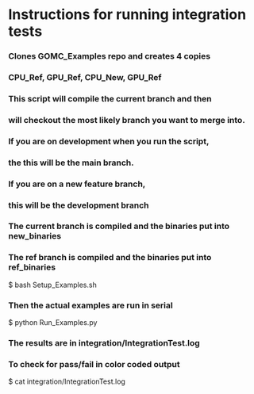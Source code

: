 # Instructions for running integration tests

### Clones GOMC_Examples repo and creates 4 copies 
### CPU_Ref, GPU_Ref, CPU_New, GPU_Ref
### This script will compile the current branch and then
### will checkout the most likely branch you want to merge into.
### If you are on development when you run the script,
### the this will be the main branch.
###
### If you are on a new feature branch, 
### this will be the development branch
###
### The current branch is compiled and the binaries put into new_binaries 
### The ref branch is compiled and the binaries put into ref_binaries 

$ bash Setup_Examples.sh 

### Then the actual examples are run in serial

$ python Run_Examples.py

### The results are in integration/IntegrationTest.log
### To check for pass/fail in color coded output

$ cat integration/IntegrationTest.log

